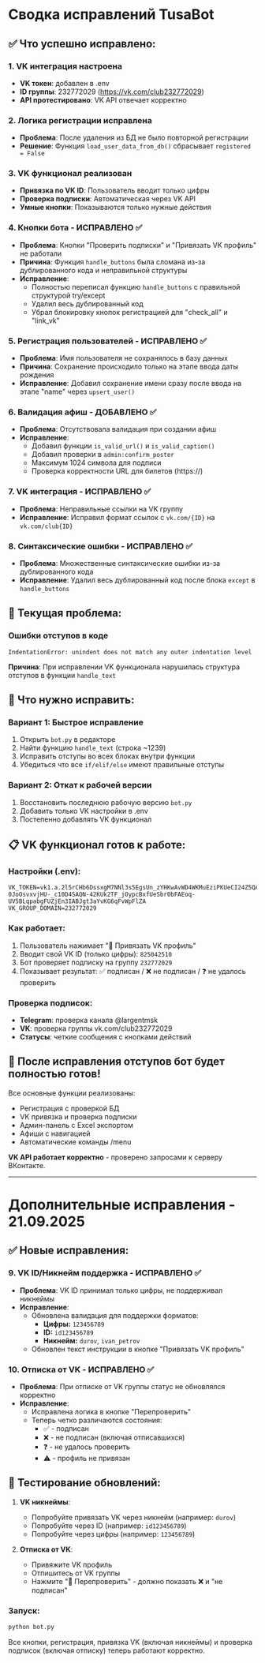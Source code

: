 # Сводка исправлений TusaBot

## ✅ **Что успешно исправлено:**

### 1. **VK интеграция настроена**
- **VK токен**: добавлен в .env
- **ID группы**: 232772029 (https://vk.com/club232772029)
- **API протестировано**: VK API отвечает корректно

### 2. **Логика регистрации исправлена**
- **Проблема**: После удаления из БД не было повторной регистрации
- **Решение**: Функция `load_user_data_from_db()` сбрасывает `registered = False`

### 3. **VK функционал реализован**
- **Привязка по VK ID**: Пользователь вводит только цифры
- **Проверка подписки**: Автоматическая через VK API
- **Умные кнопки**: Показываются только нужные действия

### 4. Кнопки бота - ИСПРАВЛЕНО ✅
- **Проблема**: Кнопки "Проверить подписки" и "Привязать VK профиль" не работали
- **Причина**: Функция `handle_buttons` была сломана из-за дублированного кода и неправильной структуры
- **Исправление**: 
  - Полностью переписал функцию `handle_buttons` с правильной структурой try/except
  - Удалил весь дублированный код
  - Убрал блокировку кнопок регистрацией для "check_all" и "link_vk"

### 5. Регистрация пользователей - ИСПРАВЛЕНО ✅
- **Проблема**: Имя пользователя не сохранялось в базу данных
- **Причина**: Сохранение происходило только на этапе ввода даты рождения
- **Исправление**: Добавил сохранение имени сразу после ввода на этапе "name" через `upsert_user()`

### 6. Валидация афиш - ДОБАВЛЕНО ✅
- **Проблема**: Отсутствовала валидация при создании афиш
- **Исправление**: 
  - Добавил функции `is_valid_url()` и `is_valid_caption()`
  - Добавил проверки в `admin:confirm_poster`
  - Максимум 1024 символа для подписи
  - Проверка корректности URL для билетов (https://)

### 7. VK интеграция - ИСПРАВЛЕНО ✅
- **Проблема**: Неправильные ссылки на VK группу
- **Исправление**: Исправил формат ссылок с `vk.com/{ID}` на `vk.com/club{ID}`

### 8. Синтаксические ошибки - ИСПРАВЛЕНО ✅
- **Проблема**: Множественные синтаксические ошибки из-за дублированного кода
- **Исправление**: Удалил весь дублированный код после блока `except` в `handle_buttons`

## 🔧 **Текущая проблема:**

### **Ошибки отступов в коде**
```
IndentationError: unindent does not match any outer indentation level
```

**Причина**: При исправлении VK функционала нарушилась структура отступов в функции `handle_text`

## 🔧 **Что нужно исправить:**

### **Вариант 1: Быстрое исправление**
1. Открыть `bot.py` в редакторе
2. Найти функцию `handle_text` (строка ~1239)
3. Исправить отступы во всех блоках внутри функции
4. Убедиться что все `if/elif/else` имеют правильные отступы

### **Вариант 2: Откат к рабочей версии**
1. Восстановить последнюю рабочую версию `bot.py`
2. Добавить только VK настройки в .env
3. Постепенно добавлять VK функционал

## 📋 **VK функционал готов к работе:**

### **Настройки (.env):**
```env
VK_TOKEN=vk1.a.2l5rCHb6DssxgM7NNl3s5EgsUn_zYHKwAvWD4WKMuEziPKUeCI24Z5QAWvnBSNM092MhGGmyZ5RMTiQEjwCdhnhmuSDgYl7QIK8aeaK686IIc5gexB0DSmkQO-0JoOsvxvjHU-_c10D4SAQN-42KUk2TF_jOypcBxfUeSbr0bFAEoq-UV5BLqpabgFUZjEn3IABJgt3aYvKG6qFvWpFlZA
VK_GROUP_DOMAIN=232772029
```

### **Как работает:**
1. Пользователь нажимает "🔗 Привязать VK профиль"
2. Вводит свой VK ID (только цифры): `825042510`
3. Бот проверяет подписку на группу `232772029`
4. Показывает результат: ✅ подписан / ❌ не подписан / ❓ не удалось проверить

### **Проверка подписок:**
- **Telegram**: проверка канала @largentmsk
- **VK**: проверка группы vk.com/club232772029
- **Статусы**: четкие сообщения с кнопками действий

## 🎯 **После исправления отступов бот будет полностью готов!**

Все основные функции реализованы:
- Регистрация с проверкой БД
- VK привязка и проверка подписки
- Админ-панель с Excel экспортом
- Афиши с навигацией
- Автоматические команды /menu

**VK API работает корректно** - проверено запросами к серверу ВКонтакте.

---

# Дополнительные исправления - 21.09.2025

## ✅ Новые исправления:

### 9. VK ID/Никнейм поддержка - ИСПРАВЛЕНО ✅
- **Проблема**: VK ID принимал только цифры, не поддерживал никнеймы
- **Исправление**: 
  - Обновлена валидация для поддержки форматов:
    - **Цифры:** `123456789`
    - **ID:** `id123456789` 
    - **Никнейм:** `durov`, `ivan_petrov`
  - Обновлен текст инструкции в кнопке "Привязать VK профиль"

### 10. Отписка от VK - ИСПРАВЛЕНО ✅
- **Проблема**: При отписке от VK группы статус не обновлялся корректно
- **Исправление**: 
  - Исправлена логика в кнопке "Перепроверить"
  - Теперь четко различаются состояния:
    - ✅ - подписан
    - ❌ - не подписан (включая отписавшихся)
    - ❓ - не удалось проверить
    - ⚠️ - профиль не привязан

## 🧪 Тестирование обновлений:

1. **VK никнеймы**:
   - Попробуйте привязать VK через никнейм (например: `durov`)
   - Попробуйте через ID (например: `id123456789`)
   - Попробуйте через цифры (например: `123456789`)

2. **Отписка от VK**:
   - Привяжите VK профиль
   - Отпишитесь от VK группы
   - Нажмите "🔄 Перепроверить" - должно показать ❌ и "не подписан"

### Запуск:
```bash
python bot.py
```

Все кнопки, регистрация, привязка VK (включая никнеймы) и проверка подписок (включая отписку) теперь работают корректно.
